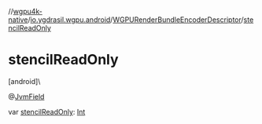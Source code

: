 //[wgpu4k-native](../../../index.md)/[io.ygdrasil.wgpu.android](../index.md)/[WGPURenderBundleEncoderDescriptor](index.md)/[stencilReadOnly](stencil-read-only.md)

# stencilReadOnly

[android]\

@[JvmField](https://kotlinlang.org/api/core/kotlin-stdlib/kotlin.jvm/-jvm-field/index.html)

var [stencilReadOnly](stencil-read-only.md): [Int](https://kotlinlang.org/api/core/kotlin-stdlib/kotlin/-int/index.html)